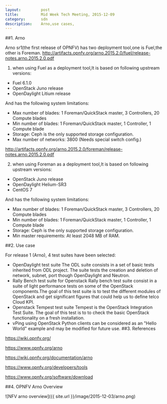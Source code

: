 ```yaml
---
layout:         post
title:          Mid Week Tech Meeting, 2015-12-09
category:       sdn
description:    Arno,use cases,
---
```


##1. Arno

Arno sr1(the first release of OPNFV) has two deployment tool,one is Fuel,the other is Foreman.
http://artifacts.opnfv.org/arno.2015.2.0/fuel/release-notes.arno.2015.2.0.pdf 

1) when using Fuel as a deployment tool,It is based on following upstream versions:
  * Fuel 6.1.0
  * OpenStack Juno release
  * OpenDaylight Litium release

And has the following system limitations:
  * Max number of blades: 1 Foreman/QuickStack master, 3 Controllers, 20 Compute blades
  * Min number of blades: 1 Foreman/QuickStack master, 1 Controller, 1 Compute blade
  * Storage: Ceph is the only supported storage configuration.
  * Max number of networks: 3800 (Needs special switch config.)

http://artifacts.opnfv.org/arno.2015.2.0/foreman/release-notes.arno.2015.2.0.pdf 

2) when using Foreman as a deployment tool,It is based on following upstream versions:
  * OpenStack Juno release
  * OpenDaylight Helium-SR3
  * CentOS 7

And has the following system limitations:
  * Max number of blades: 1 Foreman/QuickStack master, 3 Controllers, 20 Compute blades
  * Min number of blades: 1 Foreman/QuickStack master, 1 Controller, 1 Compute blade
  * Storage: Ceph is the only supported storage configuration.
  * Min master requirements: At least 2048 MB of RAM.

##2. Use case

For release 1 (Arno), 4 test suites have been selected:
  * OpenDaylight test suite 
The ODL suite consists in a set of basic tests inherited from ODL project. The suite tests the creation and deletion of network, subnet, port though OpenDaylight and Neutron.
  * Rally Bench test suite for Openstack 
Rally bench test suite consist in a suite of light performance tests on some of the OpenStack components.The goal of this test suite is to test the different modules of OpenStack and get significant figures that could help us to define telco Cloud KPI.
  * Openstack Tempest test suite 
Tempest is the OpenStack Integration Test Suite. The goal of this test is to to check the basic OpenStack functionality on a fresh installation.
  * vPing using OpenStack Python clients can be considered as an "Hello World" example and may be modified for future use.
##3. References

  https://wiki.opnfv.org/
  
  https://www.opnfv.org/arno 
  
  https://wiki.opnfv.org/documentation/arno 
  
  https://www.opnfv.org/developers/tools 
  
  https://www.opnfv.org/software/download 

##4. OPNFV Arno Overview

![NFV arno overview]({{ site.url }}/image/2015-12-03/arno.png)
